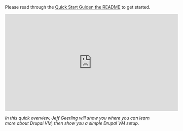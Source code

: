 Please read through the [Quick Start Guiden the README](https://github.com/geerlingguy/drupal-vm#quick-start-guide) to get started.

<iframe width="560" height="315" src="https://www.youtube.com/embed/PR9uh_GGZhI" frameborder="0" allowfullscreen></iframe>

_In this quick overview, Jeff Geerling will show you where you can learn more about Drupal VM, then show you a simple Drupal VM setup._

